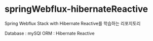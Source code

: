 # springWebflux-hibernateReactive

Spring Webflux Stack with Hibernate Reactive를 학습하는 리포지토리

Database : mySQl
ORM : Hibernate Reactive
